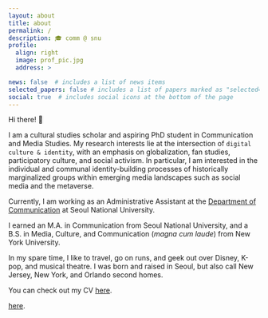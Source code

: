 ```yaml
---
layout: about
title: about
permalink: /
description: 🎓 comm @ snu
profile:
  align: right
  image: prof_pic.jpg
  address: >

news: false  # includes a list of news items
selected_papers: false # includes a list of papers marked as "selected={true}"
social: true  # includes social icons at the bottom of the page
---
```

  
Hi there! 👋

I am a cultural studies scholar and aspiring PhD student in Communication and Media Studies. My research interests lie at the intersection of `digital culture & identity`, with an emphasis on globalization, fan studies, participatory culture, and social activism. In particular, I am interested in the individual and communal identity-building processes of historically marginalized groups within emerging media landscapes such as social media and the metaverse.

Currently, I am working as an Administrative Assistant at the [Department of Communication](http://communication.snu.ac.kr/en) at Seoul National University.

I earned an M.A. in Communication from Seoul National University, and a B.S. in Media, Culture, and Communication (_magna cum laude_) from New York University.

In my spare time, I like to travel, go on runs, and geek out over Disney, K-pop, and musical theatre. I was born and raised in Seoul, but also call New Jersey, New York, and Orlando second homes.

You can check out my CV <a href="https://github.com/jennjiwon/jennjiwon.github.io/raw/master/assets/pdf/CV_jiwonjennoh%20(2).pdf" target="_blank">here</a>.

[here](https://github.com/jennjiwon/jennjiwon.github.io/raw/master/assets/pdf/CV_jiwonjennoh%20(2).pdf).

